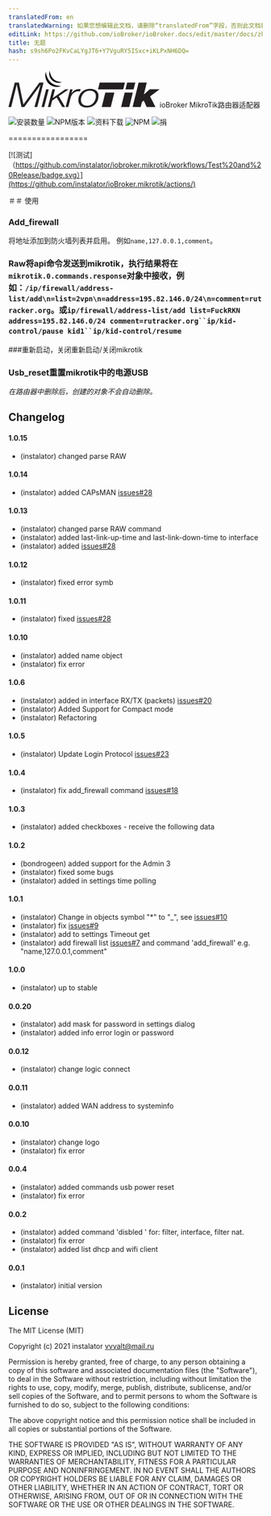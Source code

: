 ```yaml
---
translatedFrom: en
translatedWarning: 如果您想编辑此文档，请删除“translatedFrom”字段，否则此文档将再次自动翻译
editLink: https://github.com/ioBroker/ioBroker.docs/edit/master/docs/zh-cn/adapterref/iobroker.mikrotik/README.md
title: 无题
hash: s9sh6Po2FKvCaLYgJT6+Y7VguRY5ISxc+iKLPxNH6DQ=
---
```

![标识](../../../en/adapterref/iobroker.mikrotik/admin/mikrotik_admin.png)ioBroker MikroTik路由器适配器

![安装数量](http://iobroker.live/badges/mikrotik-stable.svg)
![NPM版本](http://img.shields.io/npm/v/iobroker.mikrotik.svg)
![资料下载](https://img.shields.io/npm/dm/iobroker.mikrotik.svg)
![NPM](https://nodei.co/npm/iobroker.mikrotik.png?downloads=true)
![捐](https://img.shields.io/badge/Donate-PayPal-green.svg)

=================

[![测试]（https://github.com/instalator/iobroker.mikrotik/workflows/Test%20and%20Release/badge.svg）](https://github.com/instalator/ioBroker.mikrotik/actions/)

＃＃ 使用
### Add_firewall
将地址添加到防火墙列表并启用。
例如`name,127.0.0.1,comment`。

### Raw将api命令发送到mikrotik，执行结果将在`mikrotik.0.commands.response`对象中接收，例如：`/ip/firewall/address-list/add\n=list=2vpn\n=address=195.82.146.0/24\n=comment=rutracker.org`。或`ip/firewall/address-list/add list=FuckRKN address=195.82.146.0/24 comment=rutracker.org``ip/kid-control/pause kid1``ip/kid-control/resume`
###重新启动，关闭重新启动/关闭mikrotik
### Usb_reset重置mikrotik中的电源USB
*在路由器中删除后，创建的对象不会自动删除。*

## Changelog

#### 1.0.15
* (instalator) changed parse RAW

#### 1.0.14
* (instalator) added CAPsMAN [issues#28](https://github.com/instalator/ioBroker.mikrotik/issues/33)

#### 1.0.13
* (instalator) changed parse RAW command
* (instalator) added last-link-up-time and last-link-down-time to interface
* (instalator) added [issues#28](https://github.com/instalator/ioBroker.mikrotik/issues/31)

#### 1.0.12
* (instalator) fixed error symb

#### 1.0.11
* (instalator) fixed [issues#28](https://github.com/instalator/ioBroker.mikrotik/issues/28)

#### 1.0.10
* (instalator) added name object
* (instalator) fix error

#### 1.0.6
* (instalator) added in interface RX/TX (packets) [issues#20](https://github.com/instalator/ioBroker.mikrotik/issues/20)
* (instalator) Added Support for Compact mode
* (instalator) Refactoring

#### 1.0.5
* (instalator) Update Login Protocol [issues#23](https://github.com/instalator/ioBroker.mikrotik/issues/23)

#### 1.0.4
* (instalator) fix add_firewall command [issues#18](https://github.com/instalator/ioBroker.mikrotik/issues/18#issue-358331248)

#### 1.0.3
* (instalator) added checkboxes - receive the following data

#### 1.0.2
* (bondrogeen) added support for the Admin 3
* (instalator) fixed some bugs
* (instalator) added in settings time polling

#### 1.0.1
* (instalator) Change in objects symbol "*" to "_", see [issues#10](https://github.com/instalator/ioBroker.mikrotik/issues/10)
* (instalator) fix [issues#9](https://github.com/instalator/ioBroker.mikrotik/issues/9)
* (instalator) add to settings Timeout get
* (instalator) add firewall list [issues#7](https://github.com/instalator/ioBroker.mikrotik/issues/7) and command 'add_firewall' e.g. "name,127.0.0.1,comment"

#### 1.0.0
* (instalator) up to stable

#### 0.0.20
* (instalator) add mask for password in settings dialog
* (instalator) added info error login or password

#### 0.0.12
* (instalator) change logic connect

#### 0.0.11
* (instalator) added WAN address to systeminfo

#### 0.0.10
* (instalator) change logo
* (instalator) fix error

#### 0.0.4
* (instalator) added commands usb power reset
* (instalator) fix error

#### 0.0.2
* (instalator) added command 'disbled ' for: filter, interface, filter nat.
* (instalator) fix error
* (instalator) added list dhcp and wifi client

#### 0.0.1
* (instalator) initial version

## License

The MIT License (MIT)

Copyright (c) 2021 instalator <vvvalt@mail.ru>

Permission is hereby granted, free of charge, to any person obtaining a copy
of this software and associated documentation files (the "Software"), to deal
in the Software without restriction, including without limitation the rights
to use, copy, modify, merge, publish, distribute, sublicense, and/or sell
copies of the Software, and to permit persons to whom the Software is
furnished to do so, subject to the following conditions:

The above copyright notice and this permission notice shall be included in
all copies or substantial portions of the Software.

THE SOFTWARE IS PROVIDED "AS IS", WITHOUT WARRANTY OF ANY KIND, EXPRESS OR
IMPLIED, INCLUDING BUT NOT LIMITED TO THE WARRANTIES OF MERCHANTABILITY,
FITNESS FOR A PARTICULAR PURPOSE AND NONINFRINGEMENT. IN NO EVENT SHALL THE
AUTHORS OR COPYRIGHT HOLDERS BE LIABLE FOR ANY CLAIM, DAMAGES OR OTHER
LIABILITY, WHETHER IN AN ACTION OF CONTRACT, TORT OR OTHERWISE, ARISING FROM,
OUT OF OR IN CONNECTION WITH THE SOFTWARE OR THE USE OR OTHER DEALINGS IN
THE SOFTWARE.